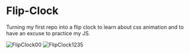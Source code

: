 # Flip-Clock
Turning my first repo into a flip clock to learn about css animation and to have an excuse to practice my JS. 


![FlipClock00](https://user-images.githubusercontent.com/110150874/189044510-063aac18-f18a-4288-a9a4-9cad56ea1e44.PNG)
![FlipClock1235](https://user-images.githubusercontent.com/110150874/189044515-f0a57cf5-9c9d-47fb-956c-d0b4e66b0b16.PNG)
